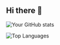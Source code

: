 ## Hi there 👋

![Your GitHub stats](https://github-readme-stats.vercel.app/api?username=donnabell-s&show_icons=true&theme=omni)

![Top Languages](https://github-readme-stats.vercel.app/api/top-langs/?username=donnabell-s&layout=compact&theme=dark)

<!--
**donnabell-s/donnabell-s** is a ✨ _special_ ✨ repository because its `README.md` (this file) appears on your GitHub profile.

Here are some ideas to get you started:

- 🔭 I’m currently working on ...
- 🌱 I’m currently learning ...
- 👯 I’m looking to collaborate on ...
- 🤔 I’m looking for help with ...
- 💬 Ask me about ...
- 📫 How to reach me: ...
- 😄 Pronouns: ...
- ⚡ Fun fact: ...
-->
